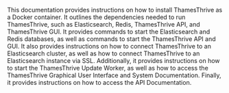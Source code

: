 This documentation provides instructions on how to install ThamesThrive as a Docker container. It outlines the dependencies needed to run ThamesThrive, such as Elasticsearch, Redis, ThamesThrive API, and ThamesThrive GUI. It provides commands to start the Elasticsearch and Redis databases, as well as commands to start the ThamesThrive API and GUI. It also provides instructions on how to connect ThamesThrive to an Elasticsearch cluster, as well as how to connect ThamesThrive to an Elasticsearch instance via SSL. Additionally, it provides instructions on how to start the ThamesThrive Update Worker, as well as how to access the ThamesThrive Graphical User Interface and System Documentation. Finally, it provides instructions on how to access the API Documentation.
